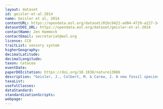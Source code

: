 ```yaml
---
layout: dataset
id: geisler-et-al-2014
name: Geisler et al, 2014
contentURL: https://opendata.eol.org/dataset/01bc9422-ad04-4729-a227-340ec9ec4e1a/resource/05b72d4d-8104-44e2-8d2d-938d650cd04b/download/archive.zip
datasetDOI_URL: https://opendata.eol.org/dataset/geisler-et-al-2014
contactName: Jen Hammock
contactEmail: secretariat@eol.org
license: CC0
traitList: sensory system
higherGeography:
decimalLatitude:
decimalLongitude:
taxon: Cetacea
eventDate:
paperDOIcitation: https://doi.org/10.1038/nature13086
description: "Geisler, J., Colbert, M. & Carew, J. A new fossil species supports an early origin for toothed whale echolocation. Nature 508, 383,Aei386 (2014).  https://doi.org/10.1038/nature13086"
taxaList: 
usefulClasses:
dataStandard:
standardizationScripts:
webpage:
---
```



